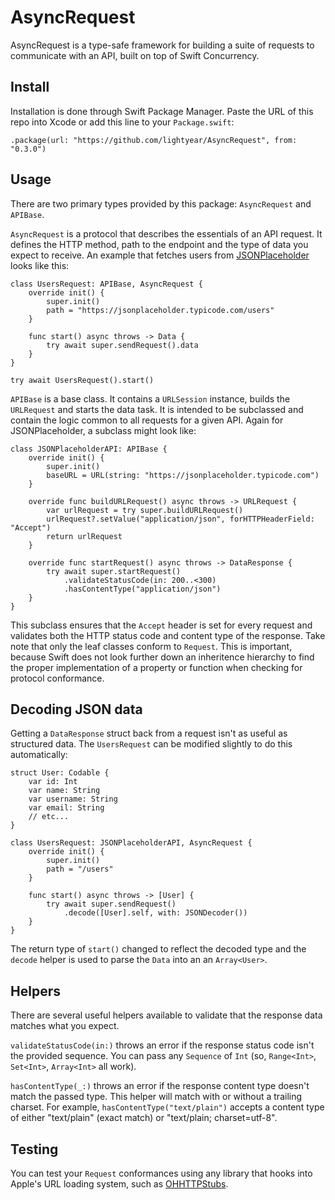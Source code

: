 # AsyncRequest

AsyncRequest is a type-safe framework for building a suite of requests to communicate with an API, built on top of Swift Concurrency.

## Install

Installation is done through Swift Package Manager. Paste the URL of this repo into Xcode or add this line to your `Package.swift`:

    .package(url: "https://github.com/lightyear/AsyncRequest", from: "0.3.0")

## Usage

There are two primary types provided by this package: `AsyncRequest` and `APIBase`.

`AsyncRequest` is a protocol that describes the essentials of an API request. It defines the HTTP method, path to the endpoint and the type of data you expect to receive. An example that fetches users from [JSONPlaceholder](https://jsonplaceholder.typicode.com) looks like this:

```
class UsersRequest: APIBase, AsyncRequest {
    override init() {
        super.init()
        path = "https://jsonplaceholder.typicode.com/users"
    }
    
    func start() async throws -> Data {
        try await super.sendRequest().data
    }
}

try await UsersRequest().start()
```

`APIBase` is a base class. It contains a `URLSession` instance, builds the `URLRequest` and starts the data task. It is intended to be subclassed and contain the logic common to all requests for a given API. Again for JSONPlaceholder, a subclass might look like:

```
class JSONPlaceholderAPI: APIBase {
    override init() {
        super.init()
        baseURL = URL(string: "https://jsonplaceholder.typicode.com")
    }
    
    override func buildURLRequest() async throws -> URLRequest {
        var urlRequest = try super.buildURLRequest()
        urlRequest?.setValue("application/json", forHTTPHeaderField: "Accept")
        return urlRequest
    }
    
    override func startRequest() async throws -> DataResponse {
        try await super.startRequest()
            .validateStatusCode(in: 200..<300)
            .hasContentType("application/json")
    }
}
```

This subclass ensures that the `Accept` header is set for every request and validates both the HTTP status code and content type of the response. Take note that only the leaf classes conform to `Request`. This is important, because Swift does not look further down an inheritence hierarchy to find the proper implementation of a property or function when checking for protocol conformance.

## Decoding JSON data

Getting a `DataResponse` struct back from a request isn't as useful as  structured data. The `UsersRequest` can be modified slightly to do this automatically:

```
struct User: Codable {
    var id: Int
    var name: String
    var username: String
    var email: String
    // etc...
}

class UsersRequest: JSONPlaceholderAPI, AsyncRequest {
    override init() {
        super.init()
        path = "/users"
    }

    func start() async throws -> [User] {
        try await super.sendRequest()
            .decode([User].self, with: JSONDecoder())
    }
}
```

The return type of `start()`  changed to reflect the decoded type and the `decode` helper is used to parse the `Data` into an an  `Array<User>`.

## Helpers

There are several useful helpers available to validate that the response data matches what you expect.

`validateStatusCode(in:)` throws an error if the response status code isn't the provided sequence. You can pass any `Sequence` of `Int` (so, `Range<Int>`, `Set<Int>`, `Array<Int>` all work).

`hasContentType(_:)` throws an error if the response content type doesn't match the passed type. This helper will match with or without a trailing charset. For example, `hasContentType("text/plain")` accepts a content type of either "text/plain" (exact match) or "text/plain; charset=utf-8".

## Testing

You can test your `Request` conformances using any library that hooks into Apple's URL loading system, such as [OHHTTPStubs](https://github.com/AliSoftware/OHHTTPStubs).
